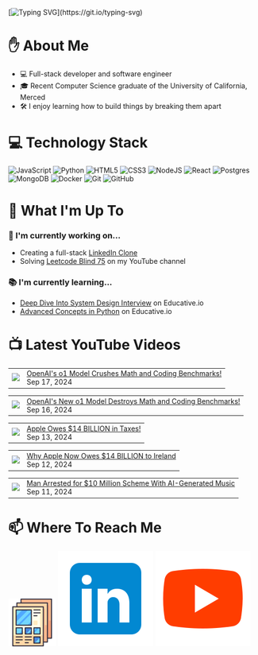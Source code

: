 [![Typing SVG](https://readme-typing-svg.herokuapp.com?font=Fira+Code&pause=1000&color=16C300&width=435&lines=%F0%9F%91%8B+Hi+there!+I'm+Ryo.)](https://git.io/typing-svg)

# :raised_hand: About Me
* 💻 Full-stack developer and software engineer
* 🎓 Recent Computer Science graduate of the University of California, Merced
* 🛠️ I enjoy learning how to build things by breaking them apart

# 💻 Technology Stack
![JavaScript](https://img.shields.io/badge/javascript-%23323330.svg?style=for-the-badge&logo=javascript&logoColor=%23F7DF1E)
![Python](https://img.shields.io/badge/python-3670A0?style=for-the-badge&logo=python&logoColor=ffdd54)
![HTML5](https://img.shields.io/badge/html5-%23E34F26.svg?style=for-the-badge&logo=html5&logoColor=white)
![CSS3](https://img.shields.io/badge/css3-%231572B6.svg?style=for-the-badge&logo=css3&logoColor=white)
![NodeJS](https://img.shields.io/badge/node.js-6DA55F?style=for-the-badge&logo=node.js&logoColor=white)
![React](https://img.shields.io/badge/react-%2320232a.svg?style=for-the-badge&logo=react&logoColor=%2361DAFB)
![Postgres](https://img.shields.io/badge/postgres-%23316192.svg?style=for-the-badge&logo=postgresql&logoColor=white)
![MongoDB](https://img.shields.io/badge/MongoDB-%234ea94b.svg?style=for-the-badge&logo=mongodb&logoColor=white)
![Docker](https://img.shields.io/badge/docker-%230db7ed.svg?style=for-the-badge&logo=docker&logoColor=white)
![Git](https://img.shields.io/badge/git-%23F05033.svg?style=for-the-badge&logo=git&logoColor=white)
![GitHub](https://img.shields.io/badge/github-%23121011.svg?style=for-the-badge&logo=github&logoColor=white)

# :telescope: What I'm Up To
### :wrench: I'm currently working on...
* Creating a full-stack <a href="https://github.com/ryowright/LinkedIn-Clone" target="_blank" rel="noopener noreferrer">LinkedIn Clone</a>
* Solving <a href="https://www.youtube.com/playlist?list=PLON94Wn6Xl0EbvchLmiifLGOiQ2TP0dcr" target="_blank" rel="noopener noreferrer">Leetcode Blind 75</a> on my YouTube channel
### :books: I'm currently learning...
* <a href="https://www.educative.io/path/deep-dive-into-system-design-interview" target="_blank" rel="noopener noreferrer">Deep Dive Into System Design Interview</a> on Educative.io
* <a href="https://www.educative.io/module/advanced-concepts-in-python" target="_blank" rel="noopener noreferrer">Advanced Concepts in Python</a> on Educative.io

# 📺 Latest YouTube Videos
<!-- BLOG-POST-LIST:START --><table><tr><td><a href="https://www.youtube.com/watch?v=PYpWy5lnbRE"><img width="140px" src="https://i.ytimg.com/vi/PYpWy5lnbRE/mqdefault.jpg"></a></td>
<td><a href="https://www.youtube.com/watch?v=PYpWy5lnbRE">OpenAI&#39;s o1 Model Crushes Math and Coding Benchmarks!</a><br/>Sep 17, 2024</td></tr></table>
<table><tr><td><a href="https://www.youtube.com/watch?v=bds0xrwXsf4"><img width="140px" src="https://i.ytimg.com/vi/bds0xrwXsf4/mqdefault.jpg"></a></td>
<td><a href="https://www.youtube.com/watch?v=bds0xrwXsf4">OpenAI&#39;s New o1 Model Destroys Math and Coding Benchmarks!</a><br/>Sep 16, 2024</td></tr></table>
<table><tr><td><a href="https://www.youtube.com/watch?v=uzVBbzqEBRE"><img width="140px" src="https://i.ytimg.com/vi/uzVBbzqEBRE/mqdefault.jpg"></a></td>
<td><a href="https://www.youtube.com/watch?v=uzVBbzqEBRE">Apple Owes $14 BILLION in Taxes!</a><br/>Sep 13, 2024</td></tr></table>
<table><tr><td><a href="https://www.youtube.com/watch?v=KtTv4SwWQr4"><img width="140px" src="https://i.ytimg.com/vi/KtTv4SwWQr4/mqdefault.jpg"></a></td>
<td><a href="https://www.youtube.com/watch?v=KtTv4SwWQr4">Why Apple Now Owes $14 BILLION to Ireland</a><br/>Sep 12, 2024</td></tr></table>
<table><tr><td><a href="https://www.youtube.com/watch?v=cYlliozkPXE"><img width="140px" src="https://i.ytimg.com/vi/cYlliozkPXE/mqdefault.jpg"></a></td>
<td><a href="https://www.youtube.com/watch?v=cYlliozkPXE">Man Arrested for $10 Million Scheme With AI-Generated Music</a><br/>Sep 11, 2024</td></tr></table>
<!-- BLOG-POST-LIST:END -->

# 📫 Where To Reach Me
![]()<a href="https://ryowright.github.io/MyPortfolio/" target="_blank" rel="noopener noreferrer"><img src="./portfolioicon.png" alt="Portfolio Icon"></a>
![]()<a href="https://www.linkedin.com/in/ryo-wright/" target="_blank" rel="noopener noreferrer"><img src="./linkedinicon.svg" alt="LinkeIn Icon"></a>
![]()<a href="https://www.youtube.com/@SWEwithRyo" target="_blank" rel="noopener noreferrer"><img src="./youtubeicon.svg" alt="YouTube Icon"></a>
